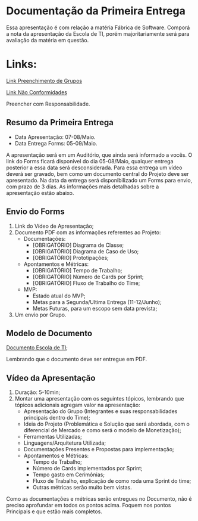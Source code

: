# Documentação da Primeira Entrega
Essa apresentação é com relação a matéria Fábrica de Software. Comporá a nota da apresentação da Escola de TI, porém majoritariamente será para avaliação da matéria em questão.

# Links:
[Link Preenchimento de Grupos](https://forms.gle/SwY3yzP4tTqJEJcz8)

[Link Não Conformidades](https://forms.gle/uaGv8CY5w5VkkWHa8)

Preencher com Responsabilidade.

## Resumo da Primeira Entrega

- Data Apresentação: 07-08/Maio.
- Data Entrega Forms: 05-09/Maio.

A apresentação será em um Auditório, que ainda será informado a vocês. 
O link do Forms ficará disponível do dia 05-08/Maio, qualquer entrega posterior a essa data será desconsiderada.
Para essa entrega um vídeo deverá ser gravado, bem como um documento central do Projeto deve ser apresentado. 
Na data da entrega será disponibilizado um Forms para envio, com prazo de 3 dias.
As informações mais detalhadas sobre a apresentação estão abaixo.

## Envio do Forms
1. Link do Vídeo de Apresentação;
2. Documento PDF com as informações referentes ao Projeto:
   - Documentações:
       - [OBRIGATÓRIO] Diagrama de Classe;
       - [OBRIGATÓRIO] Diagrama de Caso de Uso;
       - [OBRIGATÓRIO] Prototipações;
   - Apontamentos e Métricas:
       - [OBRIGATÓRIO] Tempo de Trabalho;
       - [OBRIGATÓRIO] Número de Cards por Sprint;
       - [OBRIGATÓRIO] Fluxo de Trabalho do Time;
   - MVP:
       - Estado atual do MVP;
       - Metas para a Segunda/Ultima Entrega (11-12/Junho);
       - Metas Futuras, para um escopo sem data prevista;
3. Um envio por Grupo.

## Modelo de Documento

[Documento Escola de TI](https://docs.google.com/document/d/1niBhn3sMpfcMslw6W_sSEPbEVPltsaHs8dDi2PXcQnc/edit?usp=sharing);

Lembrando que o documento deve ser entregue em PDF.

## Vídeo da Apresentação
1. Duração: 5-10min;
2. Montar uma apresentação com os seguintes tópicos, lembrando que tópicos adicionais agregam valor na apresentação:
    - Apresentação do Grupo (Integrantes e suas responsabilidades principais dentro do Time);
    - Ideia do Projeto (Problemática e Solução que será abordada, com o diferencial de Mercado e como será o modelo de Monetização);
    - Ferramentas Utilizadas;
    - Linguagens/Arquitetura Utilizada;
    - Documentações Presentes e Propostas para implementação;
    - Apontamentos e Métricas:
        - Tempo de Trabalho;
        - Número de Cards implementados por Sprint;
        - Tempo gasto em Cerimônias;
        - Fluxo de Trabalho, explicação de como roda uma Sprint do time;
        - Outras métricas serão muito bem vistas.

Como as documentações e métricas serão entregues no Documento, não é preciso aprofundar em todos os pontos acima. Foquem nos pontos Principais e que estão mais completos.
